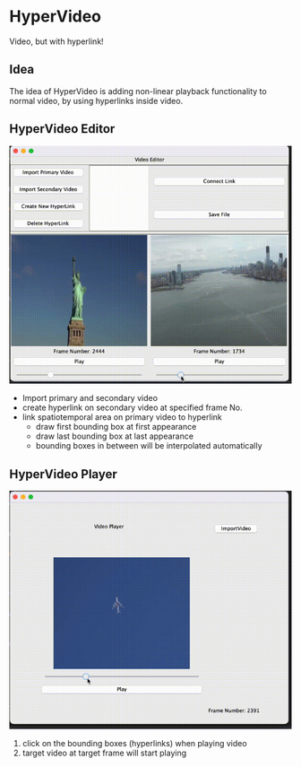 # HyperVideo
Video, but with hyperlink!

## Idea
The idea of HyperVideo is adding non-linear playback functionality to normal video, by using hyperlinks inside video.
## HyperVideo Editor
![](editor.gif)
- Import primary and secondary video
- create hyperlink on secondary video at specified frame No. 
- link spatiotemporal area on primary video to hyperlink
  - draw first bounding box at first appearance
  - draw last bounding box at last appearance
  - bounding boxes in between will be interpolated automatically

## HyperVideo Player
![](player.gif)
1. click on the bounding boxes (hyperlinks) when playing video
2. target video at target frame will start playing
